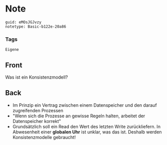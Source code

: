 # Note
```
guid: eMOsJGJvzy
notetype: Basic-b122e-20a86
```

### Tags
```
Eigene
```

## Front
Was ist ein Konsistenzmodell?

## Back
<ul>
  <li>Im Prinzip ein Vertrag zwischen einem Datenspeicher und den
  darauf zugreifenden Prozessen
  <li>"Wenn sich die Prozesse an gewisse Regeln halten, arbeitet
  der Datenspeicher korrekt"
  <li>Grundsätzlich soll ein Read den Wert des letzten Write
  zurückliefern. In Abwesenheit einer <b>globalen Uhr</b> ist
  unklar, was das ist. Deshalb werden Konsistenzmodelle gebraucht!
</ul>
